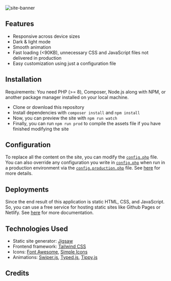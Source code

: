 ![site-banner](https://github.com/sneaker01/AyhamAsad/assets/72168348/8498e40d-77f9-45e5-aa15-943d59cf4659)

## Features

- Responsive across device sizes
- Dark & light mode
- Smooth animation
- Fast loading (<90KB), unnecessary CSS and JavaScript files not delivered in production
- Easy customization using just a configuration file

## Installation

Requirements: You need PHP (>= 8), Composer, Node.js along with NPM, or another package manager installed on your local machine.

- Clone or download this repository
- Install dependencies with `composer install` and `npm install`
- Now, you can preview the site with `npm run watch`
- Finally, you can run `npm run prod` to compile the assets file if you have finished modifying the site

## Configuration

To replace all the content on the site, you can modify the [`config.php`](./config.php) file. You can also override any configuration you write in [`config.php`](./config.php) when run in a production environment via the [`config.production.php`](./config.production.php) file. See [here](https://jigsaw.tighten.com/docs/building-and-previewing-environments/) for more details.

## Deployments

Since the end result of this application is static HTML, CSS, and JavaScript. So, you can use a free service for hosting static sites like Github Pages or Netlify. See [here](https://jigsaw.tighten.com/docs/deploying-your-site/) for more documentation.

## Technologies Used

- Static site generator: [Jigsaw](https://jigsaw.tighten.com/)
- Frontend framework: [Tailwind CSS](https://tailwindcss.com/)
- Icons: [Font Awesome](https://fontawesome.com/), [Simple Icons](https://simpleicons.org/)
- Animations: [Swiper.js](https://swiperjs.com/), [Typed.js](https://mattboldt.com/demos/typed-js/), [Tippy.js](https://atomiks.github.io/tippyjs/)

## Credits
